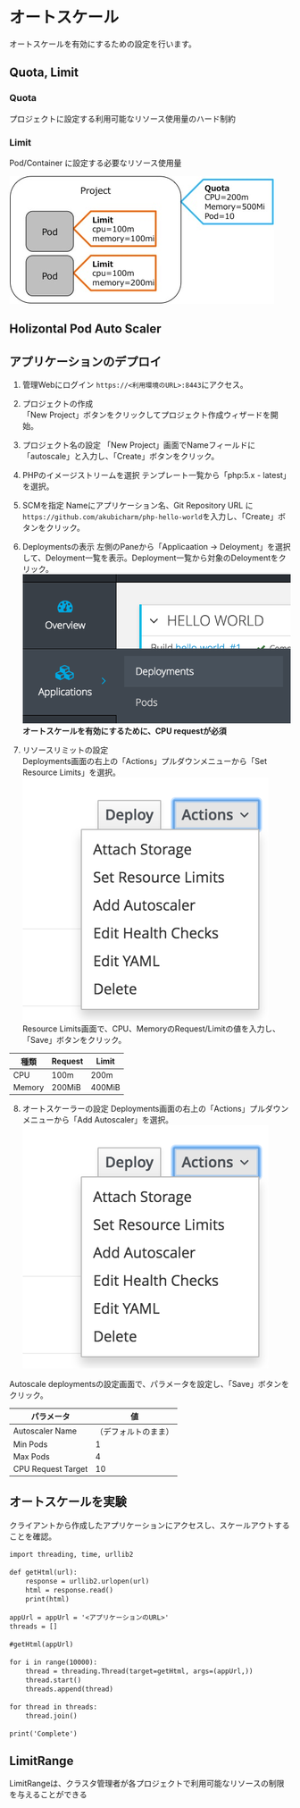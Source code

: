 # オートスケール
オートスケールを有効にするための設定を行います。

## Quota, Limit

### Quota
プロジェクトに設定する利用可能なリソース使用量のハード制約

### Limit
Pod/Container に設定する必要なリソース使用量

![QuotaAndLimit](./QuotaLimit.jpg)


## Holizontal Pod Auto Scaler

## アプリケーションのデプロイ
1. 管理Webにログイン
`https://<利用環境のURL>:8443`にアクセス。

2. プロジェクトの作成  
「New Project」ボタンをクリックしてプロジェクト作成ウィザードを開始。

3. プロジェクト名の設定
「New Project」画面でNameフィールドに「autoscale」と入力し、「Create」ボタンをクリック。

4. PHPのイメージストリームを選択
テンプレート一覧から「php:5.x - latest」を選択。

5. SCMを指定
Nameにアプリケーション名、Git Repository URL に`https://github.com/akubicharm/php-hello-world`を入力し、「Create」ボタンをクリック。

6. Deploymentsの表示
左側のPaneから「Applicaation -> Deloyment」を選択して、Deloyment一覧を表示。Deployment一覧から対象のDeloymentをクリック。
![Select Deployment Tab](./SelectDeploymentsTab.png)
**オートスケールを有効にするために、CPU requestが必須**

7. リソースリミットの設定  
Deployments画面の右上の「Actions」プルダウンメニューから「Set Resource Limits」を選択。
![Actions Menu](./DeploymentsActionMenu.png)
Resource Limits画面で、CPU、MemoryのRequest/Limitの値を入力し、「Save」ボタンをクリック。

|種類|Request|Limit|
|---|---|---|
|CPU|100m|200m|
|Memory|200MiB|400MiB|

8. オートスケーラーの設定
Deployments画面の右上の「Actions」プルダウンメニューから「Add Autoscaler」を選択。
![Actions Menu](./DeploymentsActionMenu.png)

Autoscale deploymentsの設定画面で、パラメータを設定し、「Save」ボタンをクリック。

|パラメータ|値|
|---|---|
|Autoscaler Name|（デフォルトのまま）|
|Min Pods|1|
|Max Pods|4|
|CPU Request Target|10|


## オートスケールを実験
クライアントから作成したアプリケーションにアクセスし、スケールアウトすることを確認。

```
import threading, time, urllib2

def getHtml(url):
    response = urllib2.urlopen(url)  
    html = response.read()
    print(html)

appUrl = appUrl = '<アプリケーションのURL>'
threads = []

#getHtml(appUrl)

for i in range(10000):
    thread = threading.Thread(target=getHtml, args=(appUrl,))
    thread.start()
    threads.append(thread)

for thread in threads:
    thread.join()

print('Complete')
```


## LimitRange
LimitRangeは、クラスタ管理者が各プロジェクトで利用可能なリソースの制限を与えることができる
